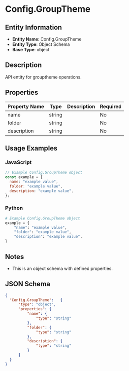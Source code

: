 # Config.GroupTheme

## Entity Information
- **Entity Name**: Config.GroupTheme
- **Entity Type**: Object Schema
- **Base Type**: object

## Description
API entity for grouptheme operations.

## Properties

| Property Name | Type | Description | Required |
|---------------|------|-------------|----------|
| name | string |  | No |
| folder | string |  | No |
| description | string |  | No |

## Usage Examples

### JavaScript
```javascript
// Example Config.GroupTheme object
const example = {
  name: "example value",
  folder: "example value",
  description: "example value",
};
```

### Python
```python
# Example Config.GroupTheme object
example = {
    "name": "example value",
    "folder": "example value",
    "description": "example value",
}
```

## Notes
- This is an object schema with defined properties.

## JSON Schema
```json
{
  "Config.GroupTheme":   {
      "type": "object",
      "properties": {
          "name": {
              "type": "string"
          },
          "folder": {
              "type": "string"
          },
          "description": {
              "type": "string"
          }
      }
  }
}
```
